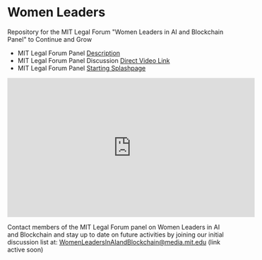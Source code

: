 # Women Leaders 

Repository for the MIT Legal Forum "Women Leaders in AI and Blockchain Panel" to Continue and Grow

* MIT Legal Forum Panel [Description](http://sched.co/CcL0)
* MIT Legal Forum Panel Discussion [Direct Video Link](https://youtu.be/XQ7ScUhER9I)
* MIT Legal Forum Panel [Starting Splashpage](https://womenleaders.github.io/WL-AI-Blockchain)

<iframe width="560" height="315" src="https://www.youtube.com/embed/XQ7ScUhER9I?rel=0" frameborder="0" allowfullscreen></iframe>

Contact members of the MIT Legal Forum panel on Women Leaders in AI and Blockchain and stay up to date on future activities by joining our initial discussion list at: WomenLeadersInAIandBlockchain@media.mit.edu (link active soon)


